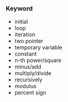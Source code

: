 ### Keyword
* initial
* loop
* iteration
* two pointer
* temporary variable
* constant
* n-th power/square
* minus/add
* multiply/divide
* recursively 
* modulus
* percent sign
